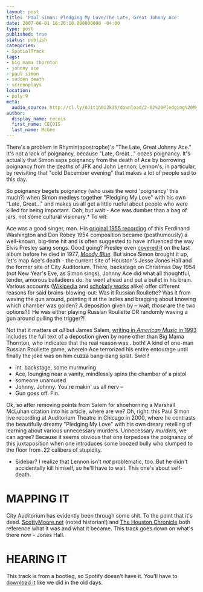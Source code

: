 ```yaml
---
layout: post
title: 'Paul Simon: Pledging My Love/The Late, Great Johnny Ace'
date: 2007-06-01 16:26:18.000000000 -04:00
type: post
published: true
status: publish
categories:
- SpatialTrack
tags:
- big mama thornton
- johnny ace
- paul simon
- sudden death
- screenplays
location:
- poly:9
meta:
  audio_source: http://cl.ly/0J1t1h0i2k35/download/2-02%20Pledging%20My%20Love%201.m4a
author:
  display_name: cecois
  first_name: CEÇOIS
  last_name: McGee
---
```


There's a problem in Rhymin(apostrophe)'s "The Late, Great Johnny Ace." It's not a lack of poignancy, because "Late, Great..." oozes poignancy. It's actually that Simon saps poignancy from the death of Ace by borrowing poignancy from the deaths of JFK and John Lennon; Lennon's, in particular, by revisiting that "cold December evening" that makes a lot of people sad to this day.

So poignancy begets poignancy (who uses the word 'poignancy' this much?) when Simon medleys together "Pledging My Love" with his own "Late, Great..." and makes us all get a little rueful about people who were killed for being important. Ooh, but wait - Ace was dumber than a bag of jars, not some cultural visionary.* To wit:

Ace was a good singer, man. His [original 1955 recording](https://open.spotify.com/track/70Xt4jSqmMpdrpO5P6ypvC) of this Ferdinand Washington and Don Robey 1954 composition became (posthumously) a well-known, big-time hit and is often suggested to have influenced the way Elvis Presley sang songs. Good going? Presley even <a href="https://open.spotify.com/track/12wgf01fxaVdmfViuo67fw">covered it</a> on the last album before he died in 1977, <em><a href="https://open.spotify.com/album/08bROKoMarHS0jRzZOEv08">Moody Blue</a></em>. But since Simon brought it up, let's map Ace's death - the current site of Houston's Jesse Jones Hall and the former site of City Auditorium. There, backstage on Christmas Day 1954 (not New Year's Eve, as Simon sings), Johnny Ace did what all thoughtful, tender, amorous balladeers do: he went ahead and put a bullet in his brain. Various accounts (<a href="http://en.wikipedia.org/wiki/Johnny_ace">Wikipedia</a> and <a href="http://www.press.uillinois.edu/books/catalog/84xmb9fx9780252069697.html">scholarly works</a> alike) offer different reasons for said brains-blowing-out: Was it Russian Roullette? Was it from waving the gun around, pointing it at the ladies and bragging about knowing which chamber was golden? A deposition given by – wait, <em>those</em> are the two options?!! He was either playing Russian Roullette OR randomly waving a gun around pulling the trigger?! 

Not that it matters *at all* but James Salem, <a href="http://www.jstor.org/stable/3052508">writing in <em>American Music</em> in 1993</a> includes the full text of a depostion given by none other than Big Mama Thornton, who indicates that the real reason was...both! A kind of one-man Russian Roullette game, wherein Ace terrorized his entire entourage until finally the joke was on him cuzza bang-bang splat. Swell!

<ul class="screenbox">
<li class="sceneheader">int. backstage, some murmuring</li>
<li class="action">Ace, lounging near a vanity, mindlessly spins the chamber of a pistol</li>
<li class="character">someone unamused</li>
<li class="dialogue">Johnny, Johnny. You're makin' us all nerv –</li>
<li class="action">Gun goes off. Fin.</li>
</ul>

Ok, so after removing points from Salem for shoehorning a Marshall McLuhan citation into his article, where are we? Oh, right: this Paul Simon live recording at Auditorium Theatre in Chicago in 2000, where he contrasts the beautifully dreamy "Pledging My Love" with his own dreary retelling of learning about various unnecessary murders. Unnecessary <em>murders</em>, we can agree? Because it seems obvious that one torpedoes the poignancy of this juxtaposition when one introduces some boozed bully who slumped to the floor from .22 calibers of stupidity.

  * Sidebar? I realize that Lennon isn't <em>not</em> problematic, too. But he didn't accidentally kill himself, so he'll have to wait. This one's about self-death.

# MAPPING IT
City Auditorium has evidently been through some shit. To the point that it's dead. <a href="http://scottymoore.net/houstonAud.html">ScottyMoore.net</a> (noted historian!) and <a href="http://blog.chron.com/bayoucityhistory/2014/07/a-rare-look-inside-an-old-houston-auditorium/">The Houston Chronicle</a> both reference what it was and what it became. This track goes down on what's there now - Jones Hall.

# HEARING IT
This track is from a bootleg, so Spotify doesn't have it. You'll have to [download it](http://cl.ly/0J1t1h0i2k35/download/2-02%20Pledging%20My%20Love%201.m4a) like we did in the old days.